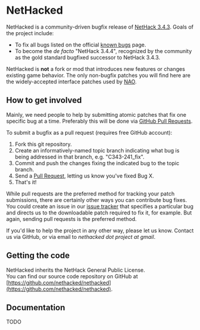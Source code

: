 NetHacked
=============================================================================

NetHacked is a community-driven bugfix release of [NetHack 3.4.3](www.nethack.org).  Goals of the project include:

- To fix all bugs listed on the official [known bugs](http://www.nethack.org/v343/bugs.html) page.
- To become the *de facto* "NetHack 3.4.4", recognized by the community as the gold standard bugfixed successor to NetHack 3.4.3.

NetHacked is **not** a fork or mod that introduces new features or changes existing game behavior.  The only non-bugfix patches you will find here are the widely-accepted interface patches used by [NAO](http://alt.org/nethack/).

How to get involved
-----------------------------------------------------------------------------

Mainly, we need people to help by submitting atomic patches that fix one specific bug at a time.  Preferably this will be done via [GitHub Pull Requests](http://help.github.com/pull-requests/).  

To submit a bugfix as a pull request (requires free GitHub account):

1. Fork this git repository.
2. Create an informatively-named topic branch indicating what bug is being addressed in that branch, e.g. "C343-241_fix".
3. Commit and push the changes fixing the indicated bug to the topic branch.
4. Send a [Pull Request](http://help.github.com/pull-requests/), letting us know you've fixed Bug X.
5. That's it!

While pull requests are the preferred method for tracking your patch submissions, there are certainly other ways you can contribute bug fixes.  You could create an issue in our [issue tracker](https://github.com/nethacked/nethacked/issues) that specifies a particular bug and directs us to the downloadable patch required to fix it, for example.  But again, sending pull requests is the preferred method.

If you'd like to help the project in any other way, please let us know.  Contact us via GitHub, or via email to *nethacked dot project at gmail*.

Getting the code
-----------------------------------------------------------------------------

NetHacked inherits the NetHack General Public License.  
You can find our source code repository on GitHub at [https://github.com/nethacked/nethacked](https://github.com/nethacked/nethacked).

Documentation
-----------------------------------------------------------------------------

TODO
